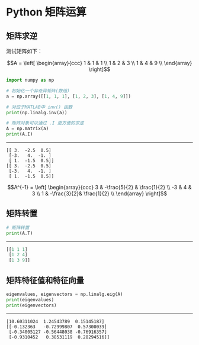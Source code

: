 # Python 矩阵运算

[annotation]: <id> (1b7789fd-1afe-4a52-94ba-52b78baa25fa)
[annotation]: <status> (public)
[annotation]: <create_time> (2020-11-30 18:51:25)
[annotation]: <category> (计算机技术)
[annotation]: <tags> (Python|矩阵运算)
[annotation]: <comments> (false)
[annotation]: <url> (http://blog.ccyg.studio/article/1b7789fd-1afe-4a52-94ba-52b78baa25fa)

## 矩阵求逆

测试矩阵如下：

$$A = \left[
\begin{array}{ccc}
1 & 1 & 1 \\
1 & 2 & 3 \\
1 & 4 & 9 \\
\end{array}
\right]$$

```python
import numpy as np

# 初始化一个非奇异矩阵(数组)
a = np.array([[1, 1, 1], [1, 2, 3], [1, 4, 9]])

# 对应于MATLAB中 inv() 函数
print(np.linalg.inv(a))

# 矩阵对象可以通过 .I 更方便的求逆
A = np.matrix(a)
print(A.I)
```

---

```text
[[ 3.  -2.5  0.5]
 [-3.   4.  -1. ]
 [ 1.  -1.5  0.5]]
[[ 3.  -2.5  0.5]
 [-3.   4.  -1. ]
 [ 1.  -1.5  0.5]]
```

$$A^{-1} = \left[
\begin{array}{ccc}
3 & -\frac{5}{2} & \frac{1}{2} \\
-3 & 4 & 3 \\
1 &  -\frac{3}{2}& \frac{1}{2} \\
\end{array}
\right]$$

## 矩阵转置


```python
# 矩阵转置
print(A.T)
```
----

```python
[[1 1 1]
 [1 2 4]
 [1 3 9]]
```

## 矩阵特征值和特征向量

```python
eigenvalues, eigenvectors = np.linalg.eig(A)
print(eigenvalues)
print(eigenvectors)
```
----

```text
[10.60311024  1.24543789  0.15145187]
[[-0.132363   -0.72999807  0.57300039]
 [-0.34005127 -0.56448038 -0.76916357]
 [-0.9310452   0.38531119  0.28294516]]
```

